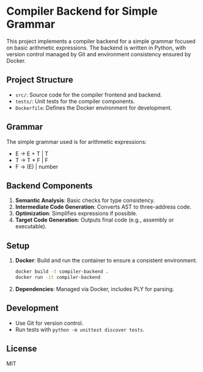# Compiler Backend for Simple Grammar

This project implements a compiler backend for a simple grammar focused on basic arithmetic expressions. The backend is written in Python, with version control managed by Git and environment consistency ensured by Docker.

## Project Structure

- `src/`: Source code for the compiler frontend and backend.
- `tests/`: Unit tests for the compiler components.
- `Dockerfile`: Defines the Docker environment for development.

## Grammar

The simple grammar used is for arithmetic expressions:
- E -> E + T | T
- T -> T * F | F
- F -> (E) | number

## Backend Components

1. **Semantic Analysis**: Basic checks for type consistency.
2. **Intermediate Code Generation**: Converts AST to three-address code.
3. **Optimization**: Simplifies expressions if possible.
4. **Target Code Generation**: Outputs final code (e.g., assembly or executable).

## Setup

1. **Docker**: Build and run the container to ensure a consistent environment.
   ```bash
   docker build -t compiler-backend .
   docker run -it compiler-backend
   ```
2. **Dependencies**: Managed via Docker, includes PLY for parsing.

## Development

- Use Git for version control.
- Run tests with `python -m unittest discover tests`.

## License

MIT
